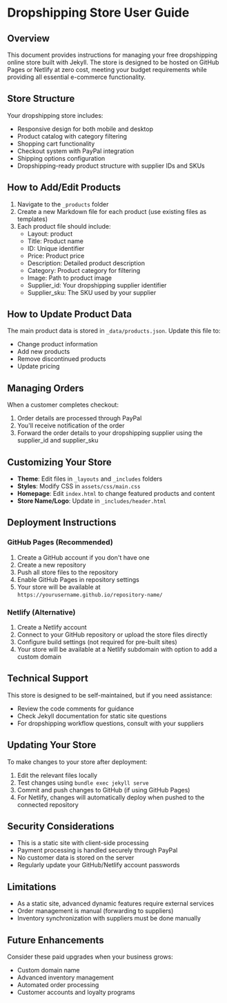 # Dropshipping Store User Guide

## Overview
This document provides instructions for managing your free dropshipping online store built with Jekyll. The store is designed to be hosted on GitHub Pages or Netlify at zero cost, meeting your budget requirements while providing all essential e-commerce functionality.

## Store Structure
Your dropshipping store includes:
- Responsive design for both mobile and desktop
- Product catalog with category filtering
- Shopping cart functionality
- Checkout system with PayPal integration
- Shipping options configuration
- Dropshipping-ready product structure with supplier IDs and SKUs

## How to Add/Edit Products
1. Navigate to the `_products` folder
2. Create a new Markdown file for each product (use existing files as templates)
3. Each product file should include:
   - Layout: product
   - Title: Product name
   - ID: Unique identifier
   - Price: Product price
   - Description: Detailed product description
   - Category: Product category for filtering
   - Image: Path to product image
   - Supplier_id: Your dropshipping supplier identifier
   - Supplier_sku: The SKU used by your supplier

## How to Update Product Data
The main product data is stored in `_data/products.json`. Update this file to:
- Change product information
- Add new products
- Remove discontinued products
- Update pricing

## Managing Orders
When a customer completes checkout:
1. Order details are processed through PayPal
2. You'll receive notification of the order
3. Forward the order details to your dropshipping supplier using the supplier_id and supplier_sku

## Customizing Your Store
- **Theme**: Edit files in `_layouts` and `_includes` folders
- **Styles**: Modify CSS in `assets/css/main.css`
- **Homepage**: Edit `index.html` to change featured products and content
- **Store Name/Logo**: Update in `_includes/header.html`

## Deployment Instructions
### GitHub Pages (Recommended)
1. Create a GitHub account if you don't have one
2. Create a new repository
3. Push all store files to the repository
4. Enable GitHub Pages in repository settings
5. Your store will be available at `https://yourusername.github.io/repository-name/`

### Netlify (Alternative)
1. Create a Netlify account
2. Connect to your GitHub repository or upload the store files directly
3. Configure build settings (not required for pre-built sites)
4. Your store will be available at a Netlify subdomain with option to add a custom domain

## Technical Support
This store is designed to be self-maintained, but if you need assistance:
- Review the code comments for guidance
- Check Jekyll documentation for static site questions
- For dropshipping workflow questions, consult with your suppliers

## Updating Your Store
To make changes to your store after deployment:
1. Edit the relevant files locally
2. Test changes using `bundle exec jekyll serve`
3. Commit and push changes to GitHub (if using GitHub Pages)
4. For Netlify, changes will automatically deploy when pushed to the connected repository

## Security Considerations
- This is a static site with client-side processing
- Payment processing is handled securely through PayPal
- No customer data is stored on the server
- Regularly update your GitHub/Netlify account passwords

## Limitations
- As a static site, advanced dynamic features require external services
- Order management is manual (forwarding to suppliers)
- Inventory synchronization with suppliers must be done manually

## Future Enhancements
Consider these paid upgrades when your business grows:
- Custom domain name
- Advanced inventory management
- Automated order processing
- Customer accounts and loyalty programs
